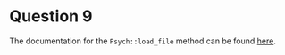 # Question 9

The documentation for the `Psych::load_file` method can be found
[here](https://docs.ruby-lang.org/en/2.7.0/Psych.html#method-c-load_file).

